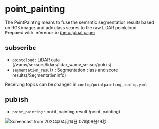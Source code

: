 # point_painting
The PointPainting means to fuse the semantic segmentation results based  
on RGB images and add class scores to the raw LiDAR pointcloud.  
Prepared with reference to [the original paper](https://arxiv.org/pdf/1911.10150.pdf)

## subscribe
- `pointcloud` : LiDAR data  (/wamv/sensors/lidars/lidar_wamv_sensor/points)
- `segmentation_result` : Segmentation class and score results(/SegmentationInfo)

Receiving topics can be changed in `config/pointpainting_config.yaml`

## publish
- `point_painting` : point_painting result(/point_painting)


![Screencast from 2024年04月14日 07時09分19秒](https://github.com/OUXT-Polaris/point_painting/assets/82552894/cf63aa6a-de7a-458e-9d65-a2a85c77d294)
